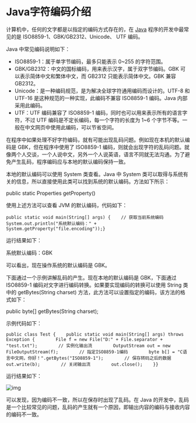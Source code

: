# Java字符编码介绍

计算机中，任何的文字都是以指定的编码方式存在的，在 [Java](http://c.biancheng.net/java/) 程序的开发中最常见的是 ISO8859-1、GBK/GB2312、Unicode、 UTF 编码。

Java 中常见编码说明如下：

- ISO8859-1：属于单字节编码，最多只能表示 0~255 的字符范围。
- GBK/GB2312：中文的国标编码，用来表示汉字，属于双字节编码。GBK 可以表示简体中文和繁体中文，而 GB2312 只能表示简体中文。GBK 兼容 GB2312。
- Unicode：是一种编码规范，是为解决全球字符通用编码而设计的。UTF-8 和 UTF-16 是这种规范的一种实现，此编码不兼容 ISO8859-1 编码。Java 内部采用此编码。
- UTF：UTF 编码兼容了 ISO8859-1 编码，同时也可以用来表示所有的语言字符，不过 UTF 编码是不定长编码，每一个字符的长度为 1~6 个字节不等。一般在中文网页中使用此编码，可以节省空间。


在程序中如果处理不好字符编码，就有可能出现乱码问题。例如现在本机的默认编码是 GBK，但在程序中使用了 ISO8859-1 编码，则就会出现字符的乱码问题。就像两个人交谈，一个人说中文，另外一个人说英语，语言不同就无法沟通。为了避免产生乱码，程序编码应与本地的默认编码保持一致。

本地的默认编码可以使用 System 类查看。Java 中 System 类可以取得与系统有关的信息，所以直接使用此类可以找到系统的默认编码。方法如下所示：

public static Properties getProperty()

使用上述方法可以查看 JVM 的默认编码，代码如下：

```
public static void main(String[] args) {    // 获取当前系统编码    System.out.println("系统默认编码：" + System.getProperty("file.encoding"));}
```

运行结果如下：

系统默认编码：GBK

可以看出，现在操作系统的默认编码是 GBK。

下面通过一个示例讲解乱码的产生。现在本地的默认编码是 GBK，下面通过 ISO8859-1 编码对文字进行编码转换。如果要实现编码的转换可以使用 String 类中的 getBytes(String charset) 方法，此方法可以设置指定的编码，该方法的格式如下：

public byte[] getBytes(String charset);

示例代码如下：

```
public class Test {    public static void main(String[] args) throws Exception {        File f = new File("D:" + File.separator + "test.txt");        // 实例化输出流        OutputStream out = new FileOutputStream(f);        // 指定ISO8859-1编码        byte b[] = "C语言中文网，你好！".getBytes("ISO8859-1");        // 保存转码之后的数据        out.write(b);        // 关闭输出流        out.close();    }}
```

运行结果如下：

![img](http://c.biancheng.net/uploads/allimg/191223/5-191223141433509.png)


可以发现，因为编码不一致，所以在保存时出现了乱码。在 Java 的开发中，乱码是一个比较常见的问题，乱码的产生就有一个原因，即输出内容的编码与接收内容的编码不一致。